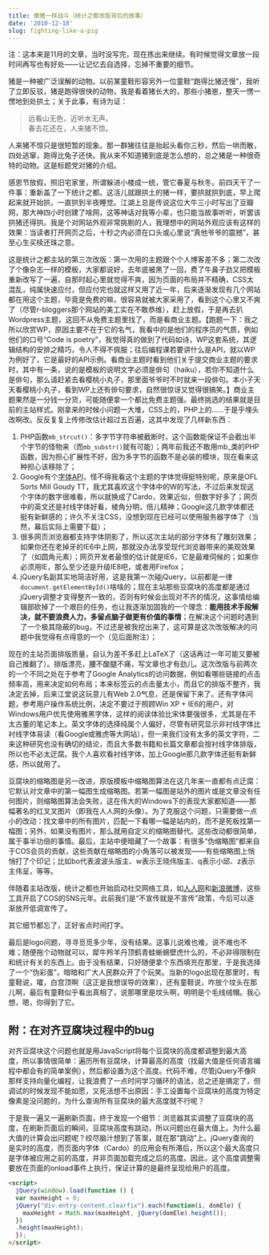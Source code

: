 ```yaml
---
title: 像猪一样战斗（统计之都改版背后的故事）
date: '2010-12-18'
slug: fighting-like-a-pig
---
```


注：这本来是11月的文章，当时没写完，现在拣出来继续。有时候觉得文章放一段时间再写也有好处——让记忆去自选择，忘掉不重要的细节。

猪是一种被广泛误解的动物。以前某童鞋形容另外一位童鞋“跑得比猪还慢”，我听了立即反驳，猪是跑得很快的动物，我是看着猪长大的，那些小猪崽，整天一愣一愣地到处拱土；关于此事，有诗为证：

> 远看山无色，近听水无声。  
春去花还在，人来猪不惊。

人来猪不惊只是很短暂的现象。那一群猪往往是抬起头看你三秒，然后一哄而散，四处逃窜，跑得比兔子还快。我从来不知道猪到底是怎么想的，总之猪是一种很奇特的动物。这是标题党对猪的介绍。

感恩节放假，照旧宅家里，所谓躲进小楼成一统，管它春夏与秋冬。前四天干了一件事：重新盖了一下统计之都。这活儿就跟拱土的猪一样，要拱就拱到底，早上爬起来就开始拱，一直拱到半夜睡觉。江湖上总是传说这位大牛三小时写出了豆瓣网，那大神四小时创建了啥网，这等神话对我等小辈，也只能当故事听听，听罢该拱猪还得拱。我是个对网站外观非常挑剔的人，我理想中的网站外观应该有这样的效果：当读者打开网页之后，十秒之内必须在口头或心里说“真他爷爷的震撼”，甚至心生买椟还珠之意。

这是统计之都主站的第三次改版：第一次用的主题跟个个人博客差不多；第二次改了个像杂志一样的模板，大家都说好，去年底被黑了一回，费了牛鼻子劲又把模板重新改写了一遍，自那时起心里就觉得不爽，因为页面的布局并不精确，CSS太混乱，纯属快速应付，但应付完也就这样又用了近一年，后来逐渐发现有几个网站都在用这个主题，毕竟是免费的嘛，很容易就被大家采用了，看到这个心里又不爽了（尽管r-bloggers那个网站的美工实在不敢恭维），赶上放假，于是再去扒Wordpress主题，这回不从免费主题里找了，而是看商业主题。【跑题一下：我之所以欣赏WP，原因主要不在于它的名气，我看中的是他们的程序员的气质，例如他们的口号“Code is poetry”，我觉得真的做到了代码如诗，WP这套系统，其逻辑结构的安排之精巧，令人不得不佩服；往后编程课若要讲什么是API，就以WP为例好了，它是最好的API示例。看商业主题时看到他们关于提交商业主题的要求时，其中有一条，说的是模板的说明文字必须是俳句（haiku），若你不知道什么是俳句，那么请赶紧去看樱桃小丸子，那里面爷爷时不时就来一段俳句。本小子天天看樱桃小丸子，看到WP上还有俳句要求，自然很惊讶又觉得很搞笑。】商业主题果然是一分钱一分货，可能随便拿一个都比免费主题强。最终挑选的结果就是目前的主站样式。刚拿来的时候小问题一大堆，CSS上的，PHP上的……于是乎埋头改啊改。反反复复上传修改估计超过五百遍，这其中发现了几样新东西：

1. PHP函数`mb_strcut()`：多字节字符串被截断时，这个函数能保证不会截出半个字节的怪物来（而`mb_substr()`就有可能）；两年前我还不敢用mb_类的PHP函数，因为担心扩展性不好，因为多字节的函数不是必装的模块，现在看来这种担心该移除了；
2. Google有个[字体API](https://fonts.google.com)，怪不得我看这个主题的字体觉得挺特别呢，原来是OFL Sorts Mill Goudy TT，我尤其喜欢这个字体中的W的写法，不过后来发现这个字体的数字很难看，所以就换成了Cardo，效果近似，但数字好多了；网页中的英文还是衬线字体好看，棱角分明，倍儿精神；Google这几款字体都还挺有新鲜感的；许久不关注CSS，没想到现在已经可以使用服务器字体了（当然，幕后实际上需要下载）；
3. 很多网页浏览器都支持字体阴影了，所以这次主站的部分字体有了雕刻效果；如果你还在老掉牙的IE6中上网，那就没办法享受现代浏览器带来的美观效果了（如圆角元素）；网页开发者最恨的估计就是IE6，它是最难伺候的；如果你必须用IE，那么至少还是升级IE8吧，或者用Firefox；
4. jQuery名副其实地简洁好用，这是我第一次碰jQuery，以前都是一律`document.getElementById()`啥啥的；现在主站那些豆腐块的高度都是通过jQuery调整才变得整齐一致的，否则有时候会出现对不齐的情况，这事情给编辑部砍掉了一个艰巨的任务，也让我逐渐加固我的一个理念：**能用技术手段解决，就不要浪费人力，多留点脑子做更有价值的事情**；在解决这个问题时遇到了一个极其隐蔽的bug，不过还是被我挖出来了，这可算是这次改版解决的问题中我觉得有点得意的一个（见后面附注）；

现在的主站页面排版质量，自认为差不多赶上LaTeX了（这话再过一年可能又要被自己推翻了）。排版漂亮，腰不酸腿不痛，写文章也才有劲儿。这次改版与前两次的一个不同之处在于参考了Google Analytics的访问数据，例如看哪些链接的点击频率高，用来决定如何布局；本来标签云的点击量太小，而且它的排版不整齐，我决定去掉，后来江堂说这玩意儿有Web 2.0气息，还是保留下来了。还有字体问题，参考用户操作系统比例，决定不要过于照顾Win XP + IE6的用户，对Windows用户优先使用雅黑字体，这样的阅读体验比宋体要强很多，尤其是在不太古董的笔记本上。英文字体的选择纯属个人偏好，尽管有研究显示非衬线字体比衬线字体易读（看Google或雅虎等大网站），但一来我们没有太多的英文字符，二来这种研究也没有确切的结论，而且大多数书籍和长篇文章都会按衬线字体排版，所以也不必太迂腐。我个人喜欢看衬线字体，加上Google那几款字体还挺有新鲜感，所以就用了。

豆腐块的缩略图是另一改进，原版模板中缩略图算法在这几年来一直都有点迂腐：它默认对文章中的第一幅图生成缩略图。若第一幅图是站外的图片或是文章没有任何图片，则缩略图算法会失败，这在伟大的Windows下的表现大家都知道——那幅著名的红叉叉图片（即我在人人网的头像）。为了克服这个问题，只需要做一点小的改动：找文章中的所有图片，匹配一下看哪一幅是站内的，而不是死板找第一幅图；另外，如果没有图片，那么就用自定义的缩略图替代。这些改动都很简单，属于事半功倍的事情。最后，主站中便暗藏了一个故事：有很多“伪缩略图”都来自于COS会员的贡献，这些贡献在缩略图的小角落可以被发现——有些缩略图上悄悄打了个印记；比如bo代表波波头版主、w表示王晓伟版主、q表示小邱、z表示主伟呈，等等。

伴随着主站改版，统计之都也开始启动社交网络工具，如[人人网](http://www.renren.com/cosname)和[新浪微博](http://weibo.com/cosname)，这些工具开启了COS的SNS元年。此前我们是“不宣传就是不宣传”政策，今后可以逐渐放开低调宣传了。

其它细节都忘了，正好省点时间打字。

最后是logo问题，寻寻觅觅多少年，没有结果。这事儿说难也难，说不难也不难；随便拖个动物就可以，犀牛羚羊丹顶鹤青蛙蜥蜴壁虎什么的，不必非得限制在和统计有关的东西上。由于没有结果，只好随便拿个东西填充在那里，于是我选择了一个“伪彩蛋”，暗暗和广大人民群众开了个玩笑。当新的logo出现在那里时，有童鞋说，嚯，白宫顶啊（这正是我想误导的效果），还有童鞋说，咋放个坟头在那儿啊，最后有童鞋似乎看出真相了，说那哪里是坟头啊，明明是个毛线绒帽。我心想，嗯，你得到了它。

## 附：在对齐豆腐块过程中的bug

对齐豆腐块这个问题也就是用JavaScript将每个豆腐块的高度都调整到最大高度，所以事情很简单：遍历所有豆腐块，计算最高的高度（找最大值是任何语言编程中都会有的简单案例），然后都设置为这个高度。代码不难，尽管jQuery不像R那样支持向量化编程，让我浪费了一点时间学习循环的语法，总之还是搞定了，但调试的时候发现不能如愿，又死活想不出原因：手工设置每个豆腐块的高度为特定像素是没问题的，为什么查询所有豆腐块的最大高度就不行呢？

于是我一遍又一遍刷新页面，终于发现一个细节：浏览器其实调整了豆腐块的高度，在刷新页面后的瞬间，豆腐块高度有跳动，所以问题出在最大值上。为什么最大值的计算会出问题呢？绞尽脑汁想到了答案，就在那“跳动”上。jQuery查询的是实时的高度，而页面内字体（Cardo）的应用会有所滞后，所以这个最大高度只是字体被应用之前的高度，并非页面加载完成之后的高度。因此，这个高度调整需要放在页面的onload事件上执行，保证计算的是最终呈现给用户的高度。

```html
<script>
  jQuery(window).load(function () {
  var maxHeight = 0;
  jQuery("div.entry-content.clearfix").each(function(i, domEle) {
    maxHeight = Math.max(maxHeight, jQuery(domEle).height());
  })
  .height(maxHeight);
  });
</script>
```    
